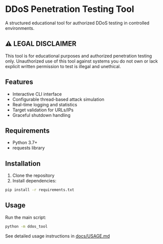 # DDoS Penetration Testing Tool

A structured educational tool for authorized DDoS testing in controlled environments.

## ⚠️ LEGAL DISCLAIMER

This tool is for educational purposes and authorized penetration testing only. Unauthorized use of this tool against
systems you do not own or lack explicit written permission to test is illegal and unethical.

## Features

- Interactive CLI interface
- Configurable thread-based attack simulation
- Real-time logging and statistics
- Target validation for URLs/IPs
- Graceful shutdown handling

## Requirements

- Python 3.7+
- requests library

## Installation

1. Clone the repository
2. Install dependencies:

```bash
pip install -r requirements.txt
```

## Usage

Run the main script:

```bash
python -m ddos_tool
```

See detailed usage instructions in [docs/USAGE.md](docs/USAGE.md)